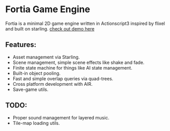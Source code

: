 # Fortia Game Engine

Fortia is a minimal 2D game engine written in Actionscript3 inspired by flixel and built on starling.
[check out demo here](https://github.com/mikesoylu/fortia-demo)

## Features:
 * Asset management via Starling.
 * Scene management, simple scene effects like shake and fade.
 * Finite state machine for things like AI state management.
 * Built-in object pooling.
 * Fast and simple overlap queries via quad-trees.
 * Cross platform development with AIR.
 * Save-game utils.


## TODO:
 * Proper sound management for layered music.
 * Tile-map loading utils.
